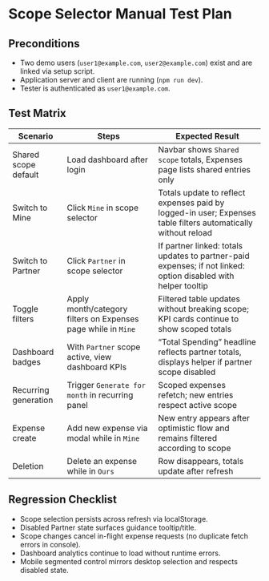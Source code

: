 # Scope Selector Manual Test Plan

## Preconditions
- Two demo users (`user1@example.com`, `user2@example.com`) exist and are linked via setup script.
- Application server and client are running (`npm run dev`).
- Tester is authenticated as `user1@example.com`.

## Test Matrix
| Scenario | Steps | Expected Result |
| --- | --- | --- |
| Shared scope default | Load dashboard after login | Navbar shows `Shared scope` totals, Expenses page lists shared entries only |
| Switch to Mine | Click `Mine` in scope selector | Totals update to reflect expenses paid by logged-in user; Expenses table filters automatically without reload |
| Switch to Partner | Click `Partner` in scope selector | If partner linked: totals updates to partner-paid expenses; if not linked: option disabled with helper tooltip |
| Toggle filters | Apply month/category filters on Expenses page while in `Mine` | Filtered table updates without breaking scope; KPI cards continue to show scoped totals |
| Dashboard badges | With `Partner` scope active, view dashboard KPIs | “Total Spending” headline reflects partner totals, displays helper if partner scope disabled |
| Recurring generation | Trigger `Generate for month` in recurring panel | Scoped expenses refetch; new entries respect active scope |
| Expense create | Add new expense via modal while in `Mine` | New entry appears after optimistic flow and remains filtered according to scope |
| Deletion | Delete an expense while in `Ours` | Row disappears, totals update after refresh |

## Regression Checklist
- Scope selection persists across refresh via localStorage.
- Disabled Partner state surfaces guidance tooltip/title.
- Scope changes cancel in-flight expense requests (no duplicate fetch errors in console).
- Dashboard analytics continue to load without runtime errors.
- Mobile segmented control mirrors desktop selection and respects disabled state.
